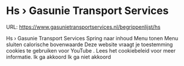 # Hs › Gasunie Transport Services

URL: https://www.gasunietransportservices.nl/begrippenlijst/hs

Hs › Gasunie Transport Services
Spring naar inhoud
Menu tonen
Menu sluiten
calorische bovenwaarde
Deze website vraagt je toestemming cookies te gebruiken voor
YouTube
. Lees het
cookiebeleid
voor meer informatie.
Ik ga akkoord
Ik ga niet akkoord